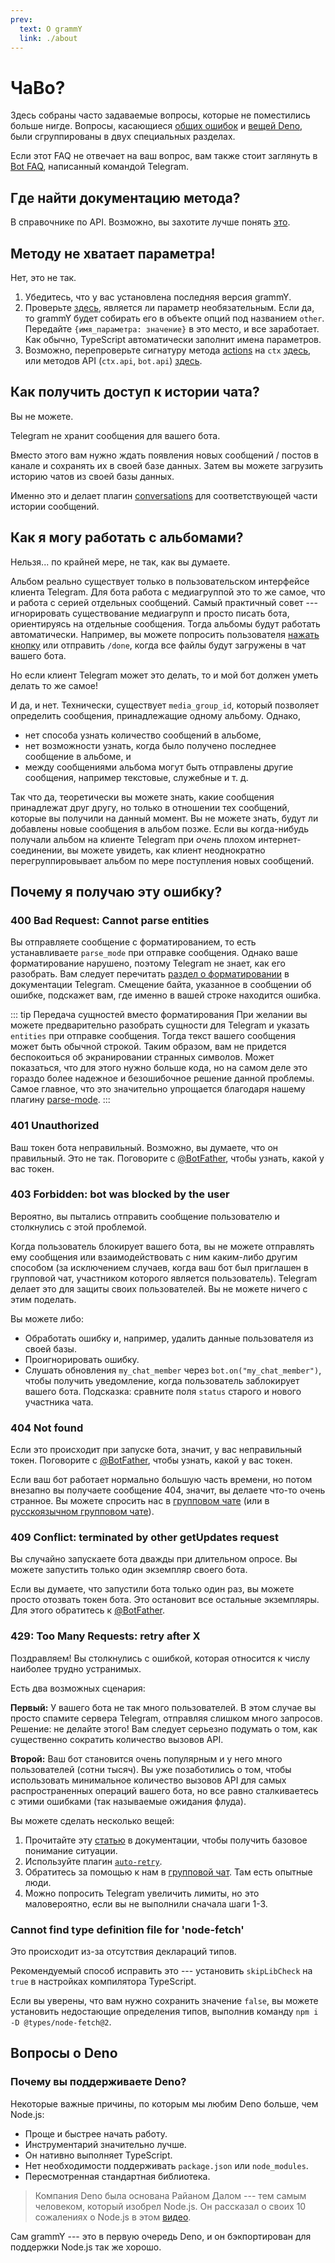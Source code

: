 ```yaml
---
prev:
  text: О grammY
  link: ./about
---
```


# ЧаВо?

Здесь собраны часто задаваемые вопросы, которые не поместились больше нигде.
Вопросы, касающиеся [общих ошибок](#почему-я-получаю-эту-ошибку) и [вещей Deno](#вопросы-о-deno), были сгруппированы в двух специальных разделах.

Если этот FAQ не отвечает на ваш вопрос, вам также стоит заглянуть в [Bot FAQ](https://core.telegram.org/bots/faq), написанный командой Telegram.

## Где найти документацию метода?

В справочнике по API.
Возможно, вы захотите лучше понять [это](.../guide/).

## Методу не хватает параметра!

Нет, это не так.

1. Убедитесь, что у вас установлена последняя версия grammY.
2. Проверьте [здесь](https://core.telegram.org/bots/api), является ли параметр необязательным.
   Если да, то grammY будет собирать его в объекте опций под названием `other`.
   Передайте `{имя_параметра: значение}` в это место, и все заработает.
   Как обычно, TypeScript автоматически заполнит имена параметров.
3. Возможно, перепроверьте сигнатуру метода [actions](../guide/context#доступные-действия) на `ctx` [здесь](/ref/core/context#methods), или методов API (`ctx.api`, `bot.api`) [здесь](/ref/core/api#methods).

## Как получить доступ к истории чата?

Вы не можете.

Telegram не хранит сообщения для вашего бота.

Вместо этого вам нужно ждать появления новых сообщений / постов в канале и сохранять их в своей базе данных.
Затем вы можете загрузить историю чатов из своей базы данных.

Именно это и делает плагин [conversations](../plugins/conversations) для соответствующей части истории сообщений.

## Как я могу работать с альбомами?

Нельзя... по крайней мере, не так, как вы думаете.

Альбом реально существует только в пользовательском интерфейсе клиента Telegram.
Для бота работа с медиагруппой это то же самое, что и работа с серией отдельных сообщений.
Самый практичный совет --- игнорировать существование медиагрупп и просто писать бота, ориентируясь на отдельные сообщения.
Тогда альбомы будут работать автоматически.
Например, вы можете попросить пользователя [нажать кнопку](../plugins/keyboard#встроенные-клавиатуры) или отправить `/done`, когда все файлы будут загружены в чат вашего бота.

Но если клиент Telegram может это делать, то и мой бот должен уметь делать то же самое!

И да, и нет.
Технически, существует `media_group_id`, который позволяет определить сообщения, принадлежащие одному альбому.
Однако,

- нет способа узнать количество сообщений в альбоме,
- нет возможности узнать, когда было получено последнее сообщение в альбоме, и
- между сообщениями альбома могут быть отправлены другие сообщения, например текстовые, служебные и т. д.

Так что да, теоретически вы можете знать, какие сообщения принадлежат друг другу, но только в отношении тех сообщений, которые вы получили на данный момент.
Вы не можете знать, будут ли добавлены новые сообщения в альбом позже.
Если вы когда-нибудь получали альбом на клиенте Telegram при _очень_ плохом интернет-соединении, вы можете увидеть, как клиент неоднократно перегруппировывает альбом по мере поступления новых сообщений.

## Почему я получаю эту ошибку?

### 400 Bad Request: Cannot parse entities

Вы отправляете сообщение с форматированием, то есть устанавливаете `parse_mode` при отправке сообщения.
Однако ваше форматирование нарушено, поэтому Telegram не знает, как его разобрать.
Вам следует перечитать [раздел о форматировании](https://core.telegram.org/bots/api#formatting-options) в документации Telegram.
Смещение байта, указанное в сообщении об ошибке, подскажет вам, где именно в вашей строке находится ошибка.

::: tip Передача сущностей вместо форматирования
При желании вы можете предварительно разобрать сущности для Telegram и указать `entities` при отправке сообщения.
Тогда текст вашего сообщения может быть обычной строкой.
Таким образом, вам не придется беспокоиться об экранировании странных символов.
Может показаться, что для этого нужно больше кода, но на самом деле это гораздо более надежное и безошибочное решение данной проблемы.
Самое главное, что это значительно упрощается благодаря нашему плагину [parse-mode](../plugins/parse-mode).
:::

### 401 Unauthorized

Ваш токен бота неправильный.
Возможно, вы думаете, что он правильный.
Это не так.
Поговорите с [@BotFather](https://t.me/BotFather), чтобы узнать, какой у вас токен.

### 403 Forbidden: bot was blocked by the user

Вероятно, вы пытались отправить сообщение пользователю и столкнулись с этой проблемой.

Когда пользователь блокирует вашего бота, вы не можете отправлять ему сообщения или взаимодействовать с ним каким-либо другим способом (за исключением случаев, когда ваш бот был приглашен в групповой чат, участником которого является пользователь).
Telegram делает это для защиты своих пользователей.
Вы не можете ничего с этим поделать.

Вы можете либо:

- Обработать ошибку и, например, удалить данные пользователя из своей базы.
- Проигнорировать ошибку.
- Слушать обновления `my_chat_member` через `bot.on("my_chat_member")`, чтобы получить уведомление, когда пользователь заблокирует вашего бота.
  Подсказка: сравните поля `status` старого и нового участника чата.

### 404 Not found

Если это происходит при запуске бота, значит, у вас неправильный токен.
Поговорите с [@BotFather](https://t.me/BotFather), чтобы узнать, какой у вас токен.

Если ваш бот работает нормально большую часть времени, но потом внезапно вы получаете сообщение 404, значит, вы делаете что-то очень странное.
Вы можете спросить нас в [групповом чате](https://t.me/grammyjs) (или в [русскоязычном групповом чате](https://t.me/grammyjs_ru)).

### 409 Conflict: terminated by other getUpdates request

Вы случайно запускаете бота дважды при длительном опросе.
Вы можете запустить только один экземпляр своего бота.

Если вы думаете, что запустили бота только один раз, вы можете просто отозвать токен бота.
Это остановит все остальные экземпляры.
Для этого обратитесь к [@BotFather](https://t.me/BotFather).

### 429: Too Many Requests: retry after X

Поздравляем!
Вы столкнулись с ошибкой, которая относится к числу наиболее трудно устранимых.

Есть два возможных сценария:

**Первый:** У вашего бота не так много пользователей.
В этом случае вы просто спамите сервера Telegram, отправляя слишком много запросов.
Решение: не делайте этого!
Вам следует серьезно подумать о том, как существенно сократить количество вызовов API.

**Второй:** Ваш бот становится очень популярным и у него много пользователей (сотни тысяч).
Вы уже позаботились о том, чтобы использовать минимальное количество вызовов API для самых распространенных операций вашего бота, но все равно сталкиваетесь с этими ошибками (так называемые ожидания флуда).

Вы можете сделать несколько вещей:

1. Прочитайте эту [статью](../advanced/flood) в документации, чтобы получить базовое понимание ситуации.
2. Используйте плагин [`auto-retry`](../plugins/auto-retry).
3. Обратитесь за помощью к нам в [групповой чат](https://t.me/grammyjs).
   Там есть опытные люди.
4. Можно попросить Telegram увеличить лимиты, но это маловероятно, если вы не выполнили сначала шаги 1-3.

### Cannot find type definition file for 'node-fetch'

Это происходит из-за отсутствия деклараций типов.

Рекомендуемый способ исправить это --- установить `skipLibCheck` на `true` в настройках компилятора TypeScript.

Если вы уверены, что вам нужно сохранить значение `false`, вы можете установить недостающие определения типов, выполнив команду `npm i -D @types/node-fetch@2`.

## Вопросы о Deno

### Почему вы поддерживаете Deno?

Некоторые важные причины, по которым мы любим Deno больше, чем Node.js:

- Проще и быстрее начать работу.
- Инструментарий значительно лучше.
- Он нативно выполняет TypeScript.
- Нет необходимости поддерживать `package.json` или `node_modules`.
- Пересмотренная стандартная библиотека.

> Компания Deno была основана Райаном Далом --- тем самым человеком, который изобрел Node.js.
> Он рассказал о своих 10 сожалениях о Node.js в этом [видео](https://youtu.be/M3BM9TB-8yA).

Сам grammY --- это в первую очередь Deno, и он бэкпортирован для поддержки Node.js так же хорошо.
